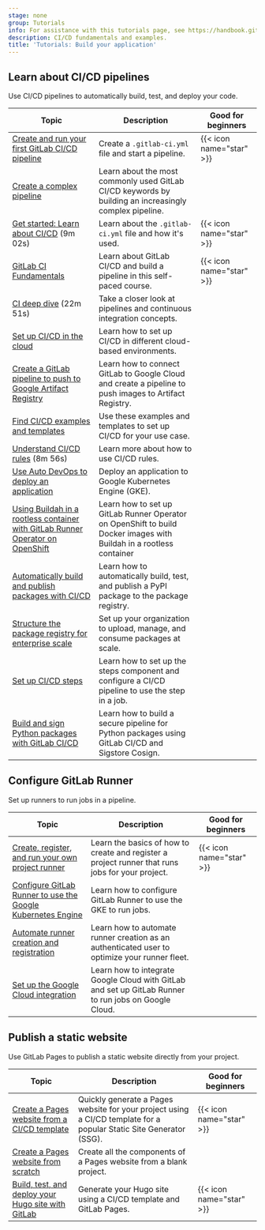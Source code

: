 ```yaml
---
stage: none
group: Tutorials
info: For assistance with this tutorials page, see https://handbook.gitlab.com/handbook/product/ux/technical-writing/#assignments-to-other-projects-and-subjects.
description: CI/CD fundamentals and examples.
title: 'Tutorials: Build your application'
---
```


## Learn about CI/CD pipelines

Use CI/CD pipelines to automatically build, test, and deploy your code.

| Topic | Description | Good for beginners |
|-------|-------------|--------------------|
| [Create and run your first GitLab CI/CD pipeline](../ci/quick_start/_index.md) | Create a `.gitlab-ci.yml` file and start a pipeline. | {{< icon name="star" >}} |
| [Create a complex pipeline](../ci/quick_start/tutorial.md) | Learn about the most commonly used GitLab CI/CD keywords by building an increasingly complex pipeline. |  |
| <i class="fa fa-youtube-play youtube" aria-hidden="true"></i> [Get started: Learn about CI/CD](https://www.youtube.com/watch?v=sIegJaLy2ug) (9m 02s) | Learn about the `.gitlab-ci.yml` file and how it's used. | {{< icon name="star" >}} |
| [GitLab CI Fundamentals](https://university.gitlab.com/learn/learning-path/gitlab-ci-fundamentals) | Learn about GitLab CI/CD and build a pipeline in this self-paced course. | {{< icon name="star" >}} |
| <i class="fa fa-youtube-play youtube" aria-hidden="true"></i> [CI deep dive](https://www.youtube.com/watch?v=ZVUbmVac-m8&list=PL05JrBw4t0KorkxIFgZGnzzxjZRCGROt_&index=27) (22m 51s) | Take a closer look at pipelines and continuous integration concepts. | |
| [Set up CI/CD in the cloud](../ci/examples/_index.md#cicd-in-the-cloud) | Learn how to set up CI/CD in different cloud-based environments. | |
| [Create a GitLab pipeline to push to Google Artifact Registry](create_gitlab_pipeline_push_to_google_artifact_registry/_index.md) | Learn how to connect GitLab to Google Cloud and create a pipeline to push images to Artifact Registry. | |
| [Find CI/CD examples and templates](../ci/examples/_index.md#cicd-examples)  | Use these examples and templates to set up CI/CD for your use case. | |
| <i class="fa fa-youtube-play youtube" aria-hidden="true"></i> [Understand CI/CD rules](https://www.youtube.com/watch?v=QjQc-zeL16Q) (8m 56s) |  Learn more about how to use CI/CD rules. | |
| [Use Auto DevOps to deploy an application](../topics/autodevops/cloud_deployments/auto_devops_with_gke.md)  | Deploy an application to Google Kubernetes Engine (GKE). | |
| [Using Buildah in a rootless container with GitLab Runner Operator on OpenShift](../ci/docker/buildah_rootless_tutorial.md)  | Learn how to set up GitLab Runner Operator on OpenShift to build Docker images with Buildah in a rootless container | |
| [Automatically build and publish packages with CI/CD](../user/packages/pypi_repository/auto_publish_tutorial.md) | Learn how to automatically build, test, and publish a PyPI package to the package registry. | |
| [Structure the package registry for enterprise scale](../user/packages/package_registry/enterprise_structure_tutorial.md) | Set up your organization to upload, manage, and consume packages at scale. | |
| [Set up CI/CD steps](setup_steps/_index.md)  | Learn how to set up the steps component and configure a CI/CD pipeline to use the step in a job. | |
| [Build and sign Python packages with GitLab CI/CD](../user/packages/package_registry/pypi_cosign_tutorial.md)  | Learn how to build a secure pipeline for Python packages using GitLab CI/CD and Sigstore Cosign. | |

## Configure GitLab Runner

Set up runners to run jobs in a pipeline.

| Topic | Description | Good for beginners |
|-------|-------------|--------------------|
| [Create, register, and run your own project runner](create_register_first_runner/_index.md) | Learn the basics of how to create and register a project runner that runs jobs for your project. | {{< icon name="star" >}} |
| [Configure GitLab Runner to use the Google Kubernetes Engine](configure_gitlab_runner_to_use_gke/_index.md) | Learn how to configure GitLab Runner to use the GKE to run jobs. | |
| [Automate runner creation and registration](automate_runner_creation/_index.md) | Learn how to automate runner creation as an authenticated user to optimize your runner fleet.  | |
| [Set up the Google Cloud integration](set_up_gitlab_google_integration/_index.md) | Learn how to integrate Google Cloud with GitLab and set up GitLab Runner to run jobs on Google Cloud.  | |

## Publish a static website

Use GitLab Pages to publish a static website directly from your project.

| Topic | Description | Good for beginners |
|-------|-------------|--------------------|
| [Create a Pages website from a CI/CD template](../user/project/pages/getting_started/pages_ci_cd_template.md) | Quickly generate a Pages website for your project using a CI/CD template for a popular Static Site Generator (SSG). | {{< icon name="star" >}} |
| [Create a Pages website from scratch](../user/project/pages/getting_started/pages_from_scratch.md) | Create all the components of a Pages website from a blank project. | |
| [Build, test, and deploy your Hugo site with GitLab](hugo/_index.md) | Generate your Hugo site using a CI/CD template and GitLab Pages. | {{< icon name="star" >}} |
